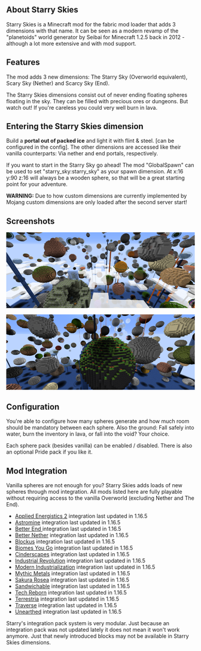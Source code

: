 ## About Starry Skies

Starry Skies is a Minecraft mod for the fabric mod loader that adds 3 dimensions with that name. It can be seen as a modern revamp of the "planetoids" world generator by Seibai for Minecraft 1.2.5 back in 2012 - although a lot more extensive and with mod support.



## Features

The mod adds 3 new dimensions: The Starry Sky (Overworld equivalent), Scary Sky (Nether) and Scarcy Sky (End).

The Starry Skies dimensions consist out of never ending floating spheres floating in the sky. They can be filled with precious ores or dungeons. But watch out! If you're careless you could very well burn in lava.


## Entering the Starry Skies dimension

Build a **portal out of packed ice** and light it with flint & steel. [can be configured in the config].
The other dimensions are accessed like their vanilla counterparts: Via nether and end portals, respectively.

If you want to start in the Starry Sky go ahead! The mod "GlobalSpawn" can be used to set "starry_sky:starry_sky" as your spawn dimension.
At x:16 y:90 z:16 will always be a wooden sphere, so that will be a great starting point for your adventure.

**WARNING:** Due to how custom dimensions are currently implemented by Mojang custom dimensions are only loaded after the second server start!

## Screenshots

![Vanilla](./images/readme_screenshot_vanilla_lowres.png)

![With mod integration](./images/readme_screenshot_modded_lowres.png)



## Configuration

You're able to configure how many spheres generate and how much room should be mandatory between each sphere. Also the ground: Fall safely into water, burn the inventory in lava, or fall into the void? Your choice.

Each sphere pack (besides vanilla) can be enabled / disabled. There is also an optional Pride pack if you like it.



## Mod Integration

Vanilla spheres are not enough for you? Starry Skies adds loads of new spheres through mod integration. All mods listed here are fully playable without requiring access to the vanilla Overworld (excluding Nether and The End).

- [Applied Energistics 2](https://github.com/AppliedEnergistics/Applied-Energistics-2/tree/fabric/master) integration last updated in 1.16.5
- [Astromine](https://github.com/Mixinors/Astromine) integration last updated in 1.16.5
- [Better End ](https://github.com/paulevsGitch/BetterEnd) integration last updated in 1.16.5
- [Better Nether](https://github.com/paulevsGitch/BetterNether) integration last updated in 1.16.5
- [Blockus](https://github.com/Brandcraf06/Blockus) integration last updated in 1.16.5
- [Biomes You Go](https://github.com/CorgiTaco/BYG/tree/Fabric-1.17.X) integration last updated in 1.16.5
- [Cinderscapes](https://github.com/TerraformersMC/Cinderscapes) integration last updated in 1.16.5
- [Industrial Revolution](https://github.com/GabrielOlvH/Industrial-Revolution) integration last updated in 1.16.5
- [Modern Industrialization](https://github.com/AztechMC/Modern-Industrialization) integration last updated in 1.16.5
- [Mythic Metals](https://github.com/Noaaan/MythicMetals) integration last updated in 1.16.5
- [Sakura Rosea](https://github.com/FaeCraft/SakuraRosea) integration last updated in 1.16.5
- [Sandwichable](https://github.com/FoundationGames/Sandwichable) integration last updated in 1.16.5
- [Tech Reborn](https://github.com/TechReborn/TechReborn) integration last updated in 1.16.5
- [Terrestria](https://github.com/TerraformersMC/Terrestria) integration last updated in 1.16.5
- [Traverse](https://github.com/TerraformersMC/Traverse) integration last updated in 1.16.5
- [Unearthed](https://github.com/CorgiTaco/Unearthed) integration last updated in 1.16.5

Starry's integration pack system is very modular. Just because an integration pack was not updated lately it does not mean it won't work anymore. Just that newly introduced blocks may not be available in Starry Skies dimensions.
